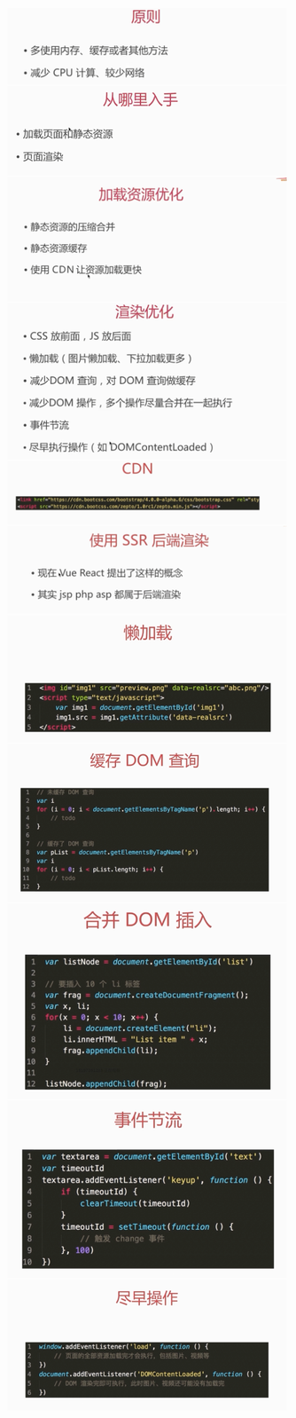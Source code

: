 ![](/assets/import245.png)![](/assets/import246.png)![](/assets/import247.png)![](/assets/import249.png)![](/assets/import250.png)![](/assets/import351.png)![](/assets/import352.png)![](/assets/import353.png)![](/assets/import354.png)![](/assets/import356.png)![](/assets/import357.png)

